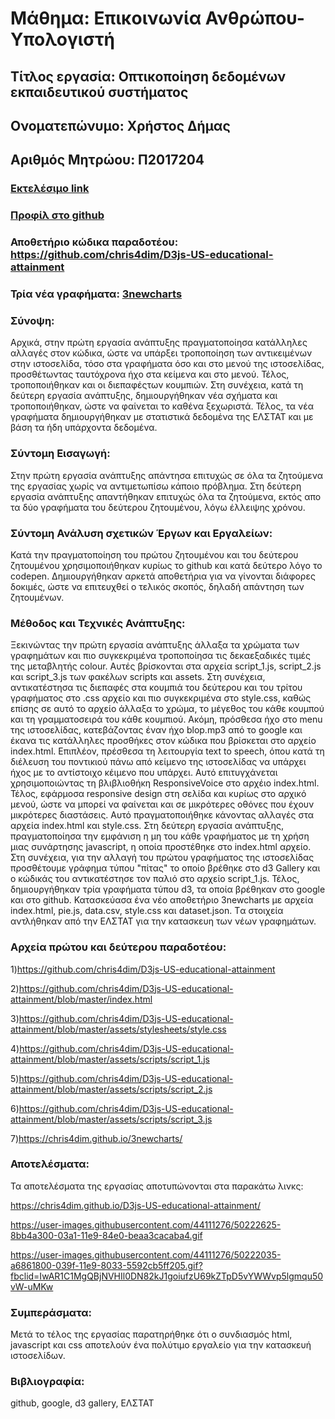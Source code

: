 # Μάθημα: Επικοινωνία Ανθρώπου-Υπολογιστή
## Τίτλος εργασία: Οπτικοποίηση δεδομένων εκπαιδευτικού συστήματος
 
## Ονοματεπώνυμο: Χρήστος Δήμας
## Αριθμός Μητρώου: Π2017204

### [Εκτελέσιμο link](https://chris4dim.github.io/D3js-US-educational-attainment/ '[Εκτελέσιμο link')
### [Προφίλ στο github](https://github.com/chris4dim 'Προφίλ στο github')
### Αποθετήριο κώδικα παραδοτέου: https://github.com/chris4dim/D3js-US-educational-attainment
### Τρία νέα γραφήματα: [3newcharts](https://chris4dim.github.io/3newcharts/ '[3newcharts')
 
### Σύνοψη:
Αρχικά, στην πρώτη εργασία ανάπτυξης πραγματοποίησα κατάλληλες αλλαγές στον κώδικα, ώστε να υπάρξει τροποποίηση των αντικειμένων στην ιστοσελίδα, τόσο στα γραφήματα όσο και στο μενού της ιστοσελίδας, προσθέτωντας ταυτόχρονα ήχο στα κείμενα και στο μενού. Τέλος, τροποποιήθηκαν και οι διεπαφέςτων κουμπιών. Στη συνέχεια, κατά τη δεύτερη εργασία ανάπτυξης, δημιουργήθηκαν νέα σχήματα και τροποποιήθηκαν, ώστε να φαίνεται το καθένα ξεχωριστά. Τέλος, τα νέα γραφήματα δημιουργήθηκαν με στατιστικά δεδομένα της ΕΛΣΤΑΤ και με βάση τα ήδη υπάρχοντα δεδομένα.

### Σύντομη Εισαγωγή:
Στην πρώτη εργασία ανάπτυξης απάντησα επιτυχώς σε όλα τα ζητούμενα της εργασίας χωρίς να αντιμετωπίσω κάποιο πρόβλημα. Στη δεύτερη εργασία ανάπτυξης απαντήθηκαν επιτυχώς όλα τα ζητούμενα, εκτός απο τα δύο γραφήματα του δεύτερου ζητουμένου, λόγω έλλειψης χρόνου.

### Σύντομη Ανάλυση σχετικών Έργων και Εργαλείων:
Κατά την πραγματοποίηση του πρώτου ζητουμένου και του δεύτερου ζητουμένου χρησιμοποιήθηκαν κυρίως το github και κατά δεύτερο λόγο το codepen. Δημιουργήθηκαν αρκετά αποθετήρια για να γίνονται διάφορες δοκιμές, ώστε να επιτευχθεί ο τελικός σκοπός, δηλαδή απάντηση των ζητουμένων.

### Μέθοδος και Τεχνικές Ανάπτυξης:
Ξεκινώντας την πρώτη εργασία ανάπτυξης άλλαξα τα χρώματα των γραφημάτων και πιο συγκεκριμένα τροποποίησα τις δεκαεξαδικές τιμές της μεταβλητής colour. Αυτές βρίσκονται στα αρχεία script_1.js, script_2.js και script_3.js των φακέλων scripts και assets. Στη συνέχεια, αντικατέστησα τις διεπαφές στα κουμπιά του δεύτερου και του τρίτου γραφήματος στο .css αρχείο και πιο συγκεκριμένα στο style.css, καθώς επίσης σε αυτό το αρχείο άλλαξα το χρώμα, το μέγεθος του κάθε κουμπού και τη γραμματοσειρά του κάθε κουμπιού. Ακόμη, πρόσθεσα ήχο στο menu της ιστοσελίδας, κατεβάζοντας έναν ήχο blop.mp3 από το google και έκανα τις κατάλληλες προσθήκες στον κώδικα που βρίσκεται στο αρχείο index.html. Επιπλέον, πρέσθεσα τη λειτουργία text to speech, όπου κατά τη διέλευση του ποντικιού πάνω από κείμενο της ιστοσελίδας να υπάρχει ήχος  με το αντίστοιχο κέιμενο που υπάρχει. Αυτό επιτυγχάνεται χρησιμοποιώντας τη βλιβλιοθήκη ResponsiveVoice στο αρχέιο index.html. Τέλος, εφάρμοσα responsive design στη σελίδα και κυρίως στο αρχικό μενού, ώστε να μπορεί να φαίνεται και σε μικρότερες οθόνες που έχουν μικρότερες διαστάσεις. Αυτό πραγματοποιήθηκε κάνοντας αλλαγές στα αρχεία index.html και style.css. Στη δεύτερη εργασία ανάπτυξης, πραγματοποίησα την εμφάνιση η μη του κάθε γραφήματος με τη χρήση μιας συνάρτησης javascript, η οποία προστέθηκε στο index.html αρχείο. Στη συνέχεια, για την αλλαγή του πρώτου γραφήματος της ιστοσελίδας προσθέτουμε γράφημα τύπου "πίτας" το οποίο βρέθηκε στο d3 Gallery και ο κώδικάς του αντικατέστησε τον παλιό στο αρχείο script_1.js. Τέλος, δημιουργήθηκαν τρία γραφήματα τύπου d3, τα οποία βρέθηκαν στο google και στο github. Κατασκεύασα ένα νέο αποθετήριο 3newcharts με αρχεία index.html, pie.js, data.csv, style.css και dataset.json. Tα στοιχεία αντλήθηκαν από την ΕΛΣΤΑΤ για την κατασκευη των νέων γραφημάτων.

### Αρχεία πρώτου και δεύτερου παραδοτέου:
1)https://github.com/chris4dim/D3js-US-educational-attainment

2)https://github.com/chris4dim/D3js-US-educational-attainment/blob/master/index.html

3)https://github.com/chris4dim/D3js-US-educational-attainment/blob/master/assets/stylesheets/style.css

4)https://github.com/chris4dim/D3js-US-educational-attainment/blob/master/assets/scripts/script_1.js

5)https://github.com/chris4dim/D3js-US-educational-attainment/blob/master/assets/scripts/script_2.js

6)https://github.com/chris4dim/D3js-US-educational-attainment/blob/master/assets/scripts/script_3.js

7)https://chris4dim.github.io/3newcharts/

### Αποτελέσματα:
Τα αποτελέσματα της εργασίας αποτυπώνονται στα παρακάτω λινκς:

https://chris4dim.github.io/D3js-US-educational-attainment/

https://user-images.githubusercontent.com/44111276/50222625-8bb4a300-03a1-11e9-84e0-beaa3cacaba4.gif

https://user-images.githubusercontent.com/44111276/50222035-a6861800-039f-11e9-8033-5592cb5ff205.gif?fbclid=IwAR1C1MgQBjNVHIl0DN82kJ1goiufzU69kZTpD5vYWWvp5lgmqu50vW-uMKw

### Συμπεράσματα:
Μετά το τέλος της εργασίας παρατηρήθηκε ότι o συνδιασμός html, javascript και css αποτελούν ένα πολύτιμο εργαλείο για την κατασκευή ιστοσελίδων.

### Βιβλιογραφία:
github, google, d3 gallery, ΕΛΣΤΑΤ
